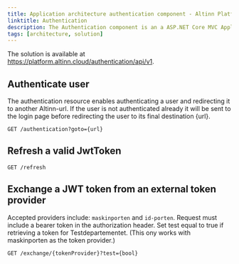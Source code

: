 ```yaml
---
title: Application architecture authentication component - Altinn Platform
linktitle: Authentication
description: The Authentication component is an a ASP.NET Core MVC Application exposing REST-API to Altinn Apps.
tags: [architecture, solution]
---
```


The solution is available at https://platform.altinn.cloud/authentication/api/v1. 

## Authenticate user
The authentication resource enables authenticating a user and redirecting it to another Altinn-url. 
If the user is not authenticated already it will be sent to the login page before redirecting the user to its final destination {url}.

```http
GET /authentication?goto={url}
```

## Refresh a valid JwtToken

```http
GET /refresh
```

## Exchange a JWT token from an external token provider

Accepted providers include: `maskinporten` and `id-porten`.
Request must include a bearer token in the authorization header.
Set test equal to true if retrieving a token for Testdepartementet.
(This ony works with maskinporten as the token provider.)

```http
GET /exchange/{tokenProvider}?test={bool}
```